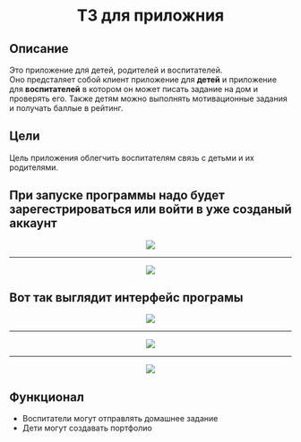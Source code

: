<h1 align="center">ТЗ для приложния</h1>

## Описание
<p>
Это приложение для детей, родителей и воспитателей.<br>
Оно предсталяет собой клиент приложение для <b>детей</b> и приложение для <b>воспитателей</b> в котором он может писать задание на дом и проверять его. 
Также детям можно выполнять мотивационные задания и получать баллые в рейтинг.</p>

## Цели
<p>
Цель приложения облегчить воспитателям связь с детьми и их родителями.<br>
</p>

## При запуске программы надо будет зарегестрироваться или войти в уже созданый аккаунт
<div align=center><img src='https://user-images.githubusercontent.com/72919856/139334034-6f70a03f-cd9b-4feb-a30d-27046dcb29dd.png'></div>
<hr>
<div align=center><img src='https://user-images.githubusercontent.com/72919856/139334042-afaf132e-284c-453a-93f2-01cc5ca816f6.png'></div>

## Вот так выглядит интерфейс програмы
<div align=center><img src='https://user-images.githubusercontent.com/72919856/139334095-10a6d49c-11fd-40f9-830b-035e78c8a0d8.png'></div>
<hr>
<div align=center><img src='https://user-images.githubusercontent.com/72919856/139334115-bd0988c3-82e0-4a2e-80fb-0b1df3e52d98.png'></div>
<hr>
<div align=center><img src='https://user-images.githubusercontent.com/72919856/139334132-ebea20eb-fcdd-416a-84ef-47b4dece6de5.png'></div>

## Функционал
* Воспитатели могут отправлять домашнее задание
* Дети могут создавать портфолио
